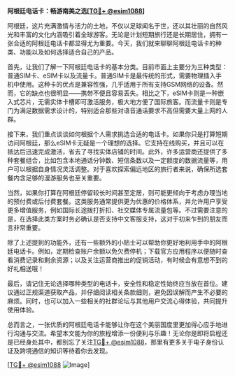 **阿根廷电话卡：畅游南美之选[[TG💪+ @esim1088](https://t.me/s/esim1088)]**

阿根廷，这片充满激情与活力的土地，不仅以足球闻名于世，还以其壮丽的自然风光和丰富的文化内涵吸引着全球游客。无论是计划短期旅行还是长期居住，拥有一张合适的阿根廷电话卡都显得尤为重要。今天，我们就来聊聊阿根廷电话卡的种类、功能以及如何选择适合自己的产品。

首先，让我们了解一下阿根廷电话卡的基本分类。目前市面上主要分为三种类型：普通SIM卡、eSIM卡以及流量卡。普通SIM卡是最传统的形式，需要物理插入手机中使用。这种卡的优点是兼容性强，几乎适用于所有支持GSM网络的设备。然而，它的缺点也很明显——携带不便且容易丢失。相比之下，eSIM卡则是一种嵌入式芯片，无需实体卡槽即可激活服务，极大地方便了国际旅客。而流量卡则是专门为满足数据需求设计的，特别适合那些对语音通话要求不高但需要大量上网的人群。

接下来，我们重点谈谈如何根据个人需求挑选合适的电话卡。如果你只是打算短期访问阿根廷，那么eSIM卡无疑是一个理想的选择。它支持在线购买，并且可以在抵达后迅速完成激活，省去了寻找实体店铺的时间。此外，许多运营商还提供了多种套餐组合，比如包含本地通话分钟数、短信条数以及一定额度的数据流量等，用户可以根据自身情况灵活调整。对于喜欢探索偏远地区的旅行者来说，确保所选套餐内含足够的漫游服务也至关重要。

当然，如果你打算在阿根廷停留较长时间甚至定居，则可能更倾向于考虑办理当地的预付费或后付费套餐。这类服务通常提供更为优惠的价格体系，并允许用户享受更多增值服务，例如国际长途拨打折扣、社交媒体专属流量包等。不过需要注意的是，在选择此类方案时务必确认是否支持中文客服支持，这对于初来乍到的朋友而言非常重要。

除了上述提到的功能外，还有一些额外的小贴士可以帮助你更好地利用手中的阿根廷电话卡。例如，定期检查账户余额以免欠费停机；下载官方应用程序以便随时查看消费记录和剩余资源；以及关注运营商推出的促销活动，有时候会有意想不到的好礼相送哦！

最后，请记住无论选择哪种类型的电话卡，安全性和稳定性始终应当放在首位。建议通过正规渠道获取产品，并仔细阅读相关条款细则，避免因误解而产生不必要的麻烦。同时，也可以加入一些相关的社群论坛与其他用户交流心得体验，共同提升使用体验。

总而言之，一张优质的阿根廷电话卡能够让你在这个美丽国度里更加得心应手地进行沟通与交流。希望本文能为你的旅程增添一份便利与乐趣！无论你是即将启程还是已经身处其中，都别忘了关注[TG💪+ @esim1088](https://t.me/s/esim1088)，那里有更多关于电子身份认证及跨境通信的知识等待着你去发现。

[[TG💪+ @esim1088](https://t.me/s/esim1088) ![Image](https://i.postimg.cc/4NQfJmqS/Snipaste-2025-05-13-00-14-12.png)]
